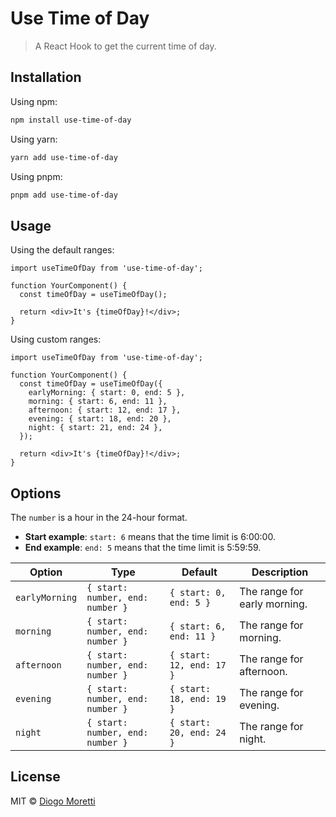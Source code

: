 # Use Time of Day

> A React Hook to get the current time of day.

## Installation

Using npm:  

```bash
npm install use-time-of-day
```

Using yarn:

```bash
yarn add use-time-of-day
```

Using pnpm:

```bash
pnpm add use-time-of-day
```

## Usage

Using the default ranges:

```tsx
import useTimeOfDay from 'use-time-of-day';

function YourComponent() {
  const timeOfDay = useTimeOfDay();
  
  return <div>It's {timeOfDay}!</div>;
}
```

Using custom ranges:

```tsx
import useTimeOfDay from 'use-time-of-day';

function YourComponent() {
  const timeOfDay = useTimeOfDay({
    earlyMorning: { start: 0, end: 5 },
    morning: { start: 6, end: 11 },
    afternoon: { start: 12, end: 17 },
    evening: { start: 18, end: 20 },
    night: { start: 21, end: 24 },
  });
  
  return <div>It's {timeOfDay}!</div>;
}
```

## Options

The `number` is a hour in the 24-hour format. 

- **Start example**: `start: 6` means that the time limit is 6:00:00.
- **End example**: `end: 5` means that the time limit is 5:59:59.

| Option | Type | Default | Description |
| ------ | ---- | ------- | ----------- |
| `earlyMorning` | `{ start: number, end: number }` | `{ start: 0, end: 5 }` | The range for early morning. |
| `morning` | `{ start: number, end: number }` | `{ start: 6, end: 11 }` | The range for morning. |
| `afternoon` | `{ start: number, end: number }` | `{ start: 12, end: 17 }` | The range for afternoon. |
| `evening` | `{ start: number, end: number }` | `{ start: 18, end: 19 }` | The range for evening. |
| `night` | `{ start: number, end: number }` | `{ start: 20, end: 24 }` | The range for night. |

## License

MIT © [Diogo Moretti](https://github.com/diogomoretti)
